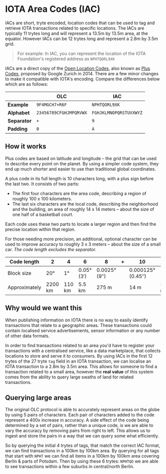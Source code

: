 # IOTA Area Codes (IAC)

IACs are short, tryte encoded, location codes that can be used to tag and retrieve IOTA transactions related to specific locations. The IACs are typically 11 trytes long and will represent a 13.5m by 13.5m area, at the equator. However IACs can be 12 trytes long and represent a 2.8m by 3.5m grid.

> For example: In IAC, you can represent the location of the IOTA Foundation's registered address as `NPHTQORL9XK`

IACs are a direct copy of the [Open Location Codes](https://en.wikipedia.org/wiki/Open_Location_Code), also known as [Plus Codes](https://plus.codes/), proposed by Google Zurich in 2014. There are a few minor changes to make it compatible with IOTA's encoding. Compare the differences below which are as follows:

|               | OLC                    | IAC                    |
| ------------- | ---------------------- | ---------------------- |
| **Example**   | `9F4MGCH7+R6F`         | `NPHTQORL9XK`          |
| **Alphabet**  | `23456789CFGHJMPQRVWX` | `FGHJKLMNOPQRSTUVXWYZ` |
| **Separator** | `+`                    | `9`                    |
| **Padding**   | `0`                    | `A`                    |

## How it works

Plus codes are based on latitude and longitude – the grid that can be used to describe every point on the planet. By using a simpler code system, they end up much shorter and easier to use than traditional global coordinates.

A plus code in its full length is 10 characters long, with a plus sign before the last two. It consists of two parts:

- The first four characters are the area code, describing a region of roughly 100 x 100 kilometers.
- The last six characters are the local code, describing the neighborhood and the building, an area of roughly 14 x 14 meters – about the size of one half of a basketball court.

Each code uses these two parts to locate a larger region and then find the precise location within that region.

For those needing more precision, an additional, optional character can be used to improve accuracy to roughly 3 x 3 meters – about the size of a small car. _The code length excludes the separator._

| Code length   | 2       | 4      | 6          | 8            | + | 10                | 11    |
| ------------- | ------- | ------ | ---------- | ------------ | - | ----------------- | ----- |
| Block size    | 20°     | 1°     | 0.05° (3′) | 0.0025° (9″) |   | 0.000125° (0.45″) |       |
| Approximately | 2200 km | 110 km | 5.5 km     | 275 m        |   | 14 m              | 3.5 m |

## Why would we want this

When publishing information on IOTA there is no way to easily identify transactions that relate to a geographic areas. These transactions could contain localised service advertisements, sensor information or any number of other data formats.

In order to find transactions related to an area you'd have to register your transactions with a centralised service, like a data marketplace, that collects locations to store and serve it to consumers. By using IACs in the first 12 trytes of the 27 tryte `tag` field in an IOTA transaction, we can localise an IOTA transaction to a 2.8m by 3.5m area. This allows for someone to find a transaction related to a small area, however the **real value** of this system comes from the ability to query large swaths of land for related transactions.

## Querying large areas

The original OLC protocol is able to accurately represent areas on the globe by using 5 pairs of characters. Each pair of characters added to the code represent a 400x increase in accuracy. A side effect of the code being determined by a set of pairs, rather than a unique code, is we are able to vary the accuracy by removing pairs from right to left. This allows us to ingest and store the pairs in a way that we can query some what efficiently.

So by querying the initial 4 trytes of tags, that match the correct IAC format, we can find transactions in a 100km by 100km area. By querying for all tags that start with `NPHT` we can find all items in a 100km by 100km area covering Berlin & parts of Potsdam. Then by using these 6 trytes: `NPHTQO` we are able to see transactions within a few suburbs in central/north Berlin.
